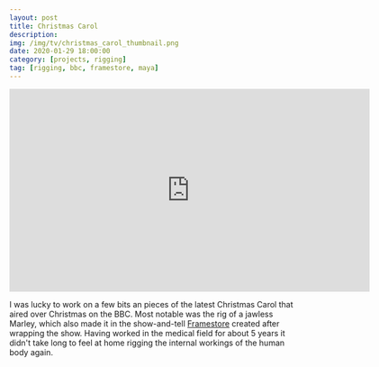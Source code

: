 ```yaml
---
layout: post
title: Christmas Carol
description: 
img: /img/tv/christmas_carol_thumbnail.png
date: 2020-01-29 18:00:00
category: [projects, rigging]
tag: [rigging, bbc, framestore, maya]
---
```

<p align="center"><iframe width="640" height="360" src="https://www.youtube.com/embed/9nY6CuQD9p0?start=37" frameborder="0" allowfullscreen></iframe></p>

<p class="justify">I was lucky to work on a few bits an pieces of the latest Christmas Carol that aired over Christmas on the BBC. Most notable was the rig of a jawless Marley, which also made it in the show-and-tell <a href="https://www.framestore.com/work/christmas-carol">Framestore</a> created after wrapping the show. Having worked in the medical field for about 5 years it didn't take long to feel at home rigging the internal workings of the human body again.</p>

